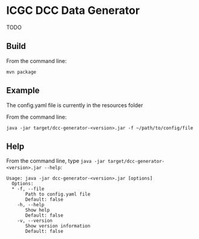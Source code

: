 ICGC DCC Data Generator
===

TODO

Build
---

From the command line:

	mvn package

Example
---
The config.yaml file is currently in the resources folder

From the command line:

	java -jar target/dcc-generator-<version>.jar -f ~/path/to/config/file

Help
---

From the command line, type `java -jar target/dcc-generator-<version>.jar --help`:

	Usage: java -jar dcc-generator-<version>.jar [options]
	  Options:
	  * -f, --file
	   	   Path to config.yaml file
		   Default: false
	    -h, --help
	       Show help
	       Default: false
	    -v, --version
	       Show version information
	       Default: false
